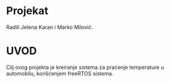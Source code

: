 # Projekat
Radili Jelena Karan i Marko Milović. 

# UVOD

Cilj ovog projekta je kreiranje sistema za praćenje temperature u automobilu, korišćenjem freeRTOS sistema.


